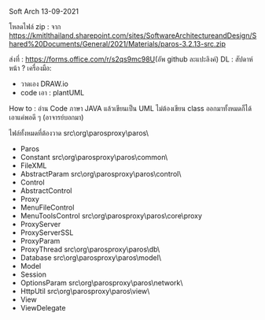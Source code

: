 Soft Arch 13-09-2021

โหลดไฟล์ zip : จาก https://kmitlthailand.sharepoint.com/sites/SoftwareArchitectureandDesign/Shared%20Documents/General/2021/Materials/paros-3.2.13-src.zip​

ส่งที่ :​ https://forms.office.com/r/s2qs9mc98U​ (อัพ github ละแปะลิงค์)
DL : สัปดาห์หน้า ?
เครื่องมือ:

-   วาดเอง DRAW.io
-   code เอา : plantUML

How to : อ่าน Code ภาษา JAVA แล้วเขียนเป็น UML ไม่ต้องเขียน class ออกมาทั้งหมดก็ได้ เอาแค่พอดี ๆ (อาจารย์บอกมา)

ไฟล์ทั้งหมดที่ต้องวาด
src\org\parosproxy\paros\​

-   Paros​
-   Constant​
    src\org\parosproxy\paros\common\​
-   FileXML​
-   AbstractParam​
    src\org\parosproxy\paros\control\​
-   Control​
-   AbstractControl​
-   Proxy​
-   MenuFileControl​
-   MenuToolsControl​
    src\org\parosproxy\paros\core\proxy​
-   ProxyServer
-   ProxyServerSSL​
-   ProxyParam​
-   ProxyThread​
    src\org\parosproxy\paros\db\​
-   Database​
    src\org\parosproxy\paros\model\​
-   Model​
-   Session​
-   OptionsParam​
    src\org\parosproxy\paros\network\​
-   HttpUtil​
    src\org\parosproxy\paros\view\​
-   View​
-   ViewDelegate​
